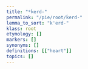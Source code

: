 ```yaml
---
title: "*ḱerd-"
permalink: "/pie/root/ḱerd-"
lemma_to_sort: "k'erd-"
klass: root
etymology: []
markers: []
synonyms: []
definitions: [["heart"]]
topics: []
---
```

